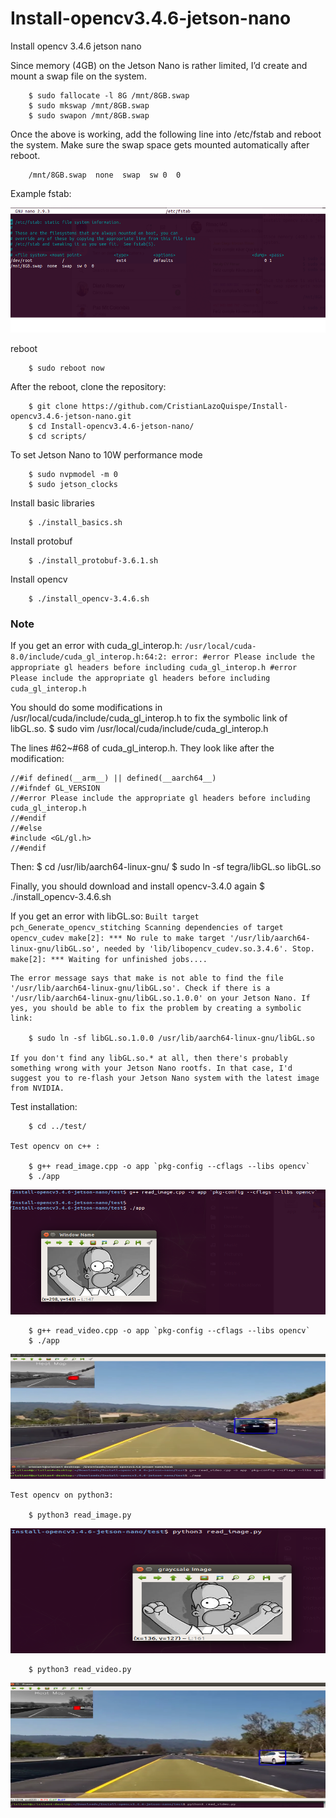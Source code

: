 # Install-opencv3.4.6-jetson-nano
Install opencv 3.4.6 jetson nano


Since memory (4GB) on the Jetson Nano is rather limited, I’d create and mount a swap file on the system. 


		$ sudo fallocate -l 8G /mnt/8GB.swap
		$ sudo mkswap /mnt/8GB.swap
		$ sudo swapon /mnt/8GB.swap

Once the above is working, add the following line into /etc/fstab and reboot the system. Make sure the swap space gets mounted automatically after reboot.

		/mnt/8GB.swap  none  swap  sw 0  0
Example fstab:

<img src="scripts/fstab.png?raw=true" width="600" height = "200"/>

reboot

		$ sudo reboot now

After the reboot, clone the repository:

		$ git clone https://github.com/CristianLazoQuispe/Install-opencv3.4.6-jetson-nano.git
		$ cd Install-opencv3.4.6-jetson-nano/
		$ cd scripts/

To set Jetson Nano to 10W performance mode

		$ sudo nvpmodel -m 0
		$ sudo jetson_clocks

Install basic libraries

		$ ./install_basics.sh

Install protobuf

		$ ./install_protobuf-3.6.1.sh

Install opencv

		$ ./install_opencv-3.4.6.sh

### Note 
If you get an error with cuda_gl_interop.h:
		```
		/usr/local/cuda-8.0/include/cuda_gl_interop.h:64:2: error: #error Please include the appropriate gl headers before including cuda_gl_interop.h
		#error Please include the appropriate gl headers before including cuda_gl_interop.h
		```

You should do some modifications in /usr/local/cuda/include/cuda_gl_interop.h to fix the symbolic link of libGL.so.
		$ sudo vim /usr/local/cuda/include/cuda_gl_interop.h

The lines #62~#68 of cuda_gl_interop.h. They look like after the modification:
	
	//#if defined(__arm__) || defined(__aarch64__)
	//#ifndef GL_VERSION
	//#error Please include the appropriate gl headers before including cuda_gl_interop.h
	//#endif
	//#else
	#include <GL/gl.h>
	//#endif

Then:
		$ cd /usr/lib/aarch64-linux-gnu/
		$ sudo ln -sf tegra/libGL.so libGL.so

Finally, you should download and install opencv-3.4.0 again
		$ ./install_opencv-3.4.6.sh



If you get an error with libGL.so:
		```
		Built target pch_Generate_opencv_stitching
		Scanning dependencies of target opencv_cudev
		make[2]: *** No rule to make target '/usr/lib/aarch64-linux-gnu/libGL.so', needed by 'lib/libopencv_cudev.so.3.4.6'. Stop.
		make[2]: *** Waiting for unfinished jobs....
		```
	
	The error message says that make is not able to find the file '/usr/lib/aarch64-linux-gnu/libGL.so'. Check if there is a '/usr/lib/aarch64-linux-gnu/libGL.so.1.0.0' on your Jetson Nano. If yes, you should be able to fix the problem by creating a symbolic link:

		$ sudo ln -sf libGL.so.1.0.0 /usr/lib/aarch64-linux-gnu/libGL.so
	
	If you don't find any libGL.so.* at all, then there's probably something wrong with your Jetson Nano rootfs. In that case, I'd suggest you to re-flash your Jetson Nano system with the latest image from NVIDIA.


Test installation:

		$ cd ../test/

	Test opencv on c++ :

		$ g++ read_image.cpp -o app `pkg-config --cflags --libs opencv`
		$ ./app 
	
<img src="results/test_cplusplus.png?raw=true" width="600" height = "200"/>

		$ g++ read_video.cpp -o app `pkg-config --cflags --libs opencv`
		$ ./app
	
<img src="results/result_video_cplus_clpus.png?raw=true" width="600" height = "200"/>

	Test opencv on python3:

		$ python3 read_image.py 

<img src="results/test_python3.png?raw=true" width="600" height = "200"/>

		$ python3 read_video.py 

<img src="results/result_video_python.png?raw=true" width="600" height = "200"/>

	
